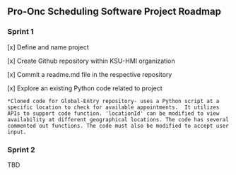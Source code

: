 ## Pro-Onc Scheduling Software Project Roadmap
### Sprint 1

[x] Define and name project

[x] Create Github repository within KSU-HMI organization
 
[x] Commit a readme.md file in the respective repository
  
[x] Explore an existing Python code related to project
    
    *Cloned code for Global-Entry repository- uses a Python script at a specific location to check for available appointments.  It utilizes APIs to support code function. 'locationId' can be modified to view availability at different geographical locations. The code has several commented out functions. The code must also be modified to accept user input. 

### Sprint 2

TBD
